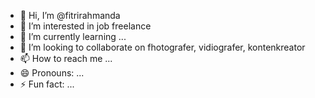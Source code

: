 - 👋 Hi, I’m @fitrirahmanda
- 👀 I’m interested in job freelance
- 🌱 I’m currently learning ...
- 💞️ I’m looking to collaborate on fhotografer, vidiografer, kontenkreator
- 📫 How to reach me ...
- 😄 Pronouns: ...
- ⚡ Fun fact: ...

<!---
fitrirahmanda/fitrirahmanda is a ✨ special ✨ repository because its `README.md` (this file) appears on your GitHub profile.
You can click the Preview link to take a look at your changes.
--->
